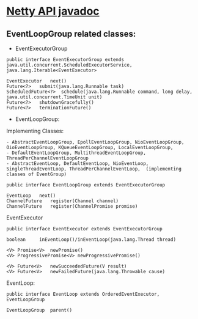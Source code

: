 # [Netty API javadoc](https://netty.io/4.1/api/index.html)

## EventLoopGroup related classes:
- EventExecutorGroup
```
public interface EventExecutorGroup extends java.util.concurrent.ScheduledExecutorService, java.lang.Iterable<EventExecutor>

EventExecutor 	next()
Future<?> 	submit(java.lang.Runnable task)
ScheduledFuture<?> 	schedule(java.lang.Runnable command, long delay, java.util.concurrent.TimeUnit unit) 
Future<?> 	shutdownGracefully()
Future<?> 	terminationFuture()
```

- EventLoopGroup:

Implementing Classes:

    - AbstractEventLoopGroup, EpollEventLoopGroup, NioEventLoopGroup, OioEventLoopGroup, KQueueEventLoopGroup, LocalEventLoopGroup, 
    - DefaultEventLoopGroup, MultithreadEventLoopGroup, ThreadPerChannelEventLoopGroup
    - AbstractEventLoop, DefaultEventLoop, NioEventLoop, SingleThreadEventLoop, ThreadPerChannelEventLoop,  (implementing classes of EventGroup)
```
public interface EventLoopGroup extends EventExecutorGroup

EventLoop 	next()
ChannelFuture 	register(Channel channel)
ChannelFuture 	register(ChannelPromise promise)
```

EventExecutor
```
public interface EventExecutor extends EventExecutorGroup

boolean 	inEventLoop()/inEventLoop(java.lang.Thread thread)

<V> Promise<V> 	newPromise()
<V> ProgressivePromise<V> newProgressivePromise()

<V> Future<V> 	newSucceededFuture(V result)
<V> Future<V> 	newFailedFuture(java.lang.Throwable cause)
```

EventLoop:
```
public interface EventLoop extends OrderedEventExecutor, EventLoopGroup

EventLoopGroup 	parent()
```


